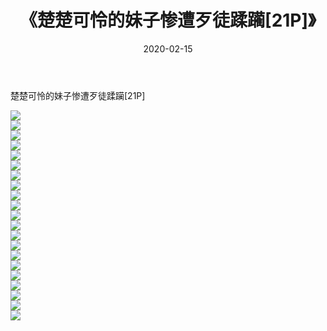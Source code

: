 ﻿---
layout: post
title:  《楚楚可怜的妹子惨遭歹徒蹂躏[21P]》
date:   2020-02-15
img: http://imgx.orgx.ga/漏D/2020/楚楚可怜的妹子惨遭歹徒蹂躏[21P]/000.jpg
categories: [美女, 清纯, 唯美]
---

楚楚可怜的妹子惨遭歹徒蹂躏[21P]

  ![](http://imgx.orgx.ga/漏D/2020/楚楚可怜的妹子惨遭歹徒蹂躏[21P]/001.jpg) <br> ![](http://imgx.orgx.ga/漏D/2020/楚楚可怜的妹子惨遭歹徒蹂躏[21P]/002.jpg) <br> ![](http://imgx.orgx.ga/漏D/2020/楚楚可怜的妹子惨遭歹徒蹂躏[21P]/003.jpg) <br> ![](http://imgx.orgx.ga/漏D/2020/楚楚可怜的妹子惨遭歹徒蹂躏[21P]/004.jpg) <br> ![](http://imgx.orgx.ga/漏D/2020/楚楚可怜的妹子惨遭歹徒蹂躏[21P]/005.jpg) <br> ![](http://imgx.orgx.ga/漏D/2020/楚楚可怜的妹子惨遭歹徒蹂躏[21P]/006.jpg) <br> ![](http://imgx.orgx.ga/漏D/2020/楚楚可怜的妹子惨遭歹徒蹂躏[21P]/007.jpg) <br> ![](http://imgx.orgx.ga/漏D/2020/楚楚可怜的妹子惨遭歹徒蹂躏[21P]/008.jpg) <br> ![](http://imgx.orgx.ga/漏D/2020/楚楚可怜的妹子惨遭歹徒蹂躏[21P]/009.jpg) <br> ![](http://imgx.orgx.ga/漏D/2020/楚楚可怜的妹子惨遭歹徒蹂躏[21P]/010.jpg) <br> ![](http://imgx.orgx.ga/漏D/2020/楚楚可怜的妹子惨遭歹徒蹂躏[21P]/011.jpg) <br> ![](http://imgx.orgx.ga/漏D/2020/楚楚可怜的妹子惨遭歹徒蹂躏[21P]/012.jpg) <br> ![](http://imgx.orgx.ga/漏D/2020/楚楚可怜的妹子惨遭歹徒蹂躏[21P]/013.jpg) <br> ![](http://imgx.orgx.ga/漏D/2020/楚楚可怜的妹子惨遭歹徒蹂躏[21P]/014.jpg) <br> ![](http://imgx.orgx.ga/漏D/2020/楚楚可怜的妹子惨遭歹徒蹂躏[21P]/015.jpg) <br> ![](http://imgx.orgx.ga/漏D/2020/楚楚可怜的妹子惨遭歹徒蹂躏[21P]/016.jpg) <br> ![](http://imgx.orgx.ga/漏D/2020/楚楚可怜的妹子惨遭歹徒蹂躏[21P]/017.jpg) <br> ![](http://imgx.orgx.ga/漏D/2020/楚楚可怜的妹子惨遭歹徒蹂躏[21P]/018.jpg) <br> ![](http://imgx.orgx.ga/漏D/2020/楚楚可怜的妹子惨遭歹徒蹂躏[21P]/019.jpg) <br> ![](http://imgx.orgx.ga/漏D/2020/楚楚可怜的妹子惨遭歹徒蹂躏[21P]/020.jpg) <br> ![](http://imgx.orgx.ga/漏D/2020/楚楚可怜的妹子惨遭歹徒蹂躏[21P]/021.jpg) <br>